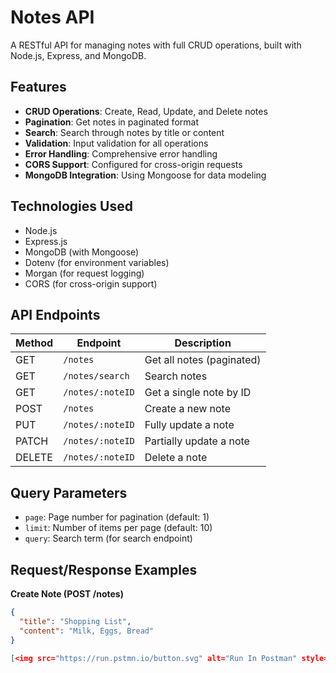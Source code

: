 # Notes API

A RESTful API for managing notes with full CRUD operations, built with Node.js, Express, and MongoDB.

## Features

- **CRUD Operations**: Create, Read, Update, and Delete notes
- **Pagination**: Get notes in paginated format
- **Search**: Search through notes by title or content
- **Validation**: Input validation for all operations
- **Error Handling**: Comprehensive error handling
- **CORS Support**: Configured for cross-origin requests
- **MongoDB Integration**: Using Mongoose for data modeling

## Technologies Used

- Node.js
- Express.js
- MongoDB (with Mongoose)
- Dotenv (for environment variables)
- Morgan (for request logging)
- CORS (for cross-origin support)

## API Endpoints

| Method | Endpoint                | Description                          |
|--------|-------------------------|--------------------------------------|
| GET    | `/notes`                | Get all notes (paginated)            |
| GET    | `/notes/search`         | Search notes                         |
| GET    | `/notes/:noteID`        | Get a single note by ID              |
| POST   | `/notes`                | Create a new note                    |
| PUT    | `/notes/:noteID`        | Fully update a note                  |
| PATCH  | `/notes/:noteID`        | Partially update a note              |
| DELETE | `/notes/:noteID`        | Delete a note                        |

## Query Parameters

- `page`: Page number for pagination (default: 1)
- `limit`: Number of items per page (default: 10)
- `query`: Search term (for search endpoint)

## Request/Response Examples

**Create Note (POST /notes)**
```json
{
  "title": "Shopping List",
  "content": "Milk, Eggs, Bread"
}

[<img src="https://run.pstmn.io/button.svg" alt="Run In Postman" style="width: 128px; height: 32px;">](https://god.gw.postman.com/run-collection/25062971-794dcdc8-2d47-4a3d-a930-643723dd5718?action=collection%2Ffork&source=rip_markdown&collection-url=entityId%3D25062971-794dcdc8-2d47-4a3d-a930-643723dd5718%26entityType%3Dcollection%26workspaceId%3Db2d2dae2-ec25-4286-82fc-fe9e7b50c474)
